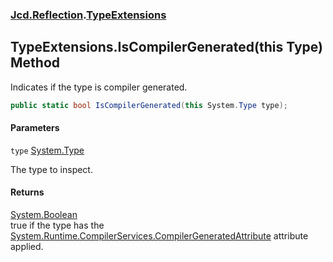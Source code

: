 ### [Jcd.Reflection](Jcd.Reflection.md 'Jcd.Reflection').[TypeExtensions](TypeExtensions.md 'Jcd.Reflection.TypeExtensions')

## TypeExtensions.IsCompilerGenerated(this Type) Method

Indicates if the type is compiler generated.

```csharp
public static bool IsCompilerGenerated(this System.Type type);
```
#### Parameters

<a name='Jcd.Reflection.TypeExtensions.IsCompilerGenerated(thisSystem.Type).type'></a>

`type` [System.Type](https://docs.microsoft.com/en-us/dotnet/api/System.Type 'System.Type')

The type to inspect.

#### Returns

[System.Boolean](https://docs.microsoft.com/en-us/dotnet/api/System.Boolean 'System.Boolean')  
true if the type has the [System.Runtime.CompilerServices.CompilerGeneratedAttribute](https://docs.microsoft.com/en-us/dotnet/api/System.Runtime.CompilerServices.CompilerGeneratedAttribute 'System.Runtime.CompilerServices.CompilerGeneratedAttribute') attribute applied.